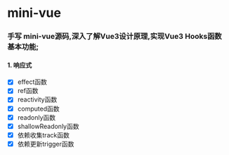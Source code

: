 # mini-vue

### 手写 mini-vue源码,深入了解Vue3设计原理,实现Vue3 Hooks函数 基本功能;

#### 1.  响应式

- [x] effect函数
- [x] ref函数
- [x] reactivity函数
- [x] computed函数
- [x] readonly函数
- [x] shallowReadonly函数
- [x] 依赖收集track函数
- [x] 依赖更新trigger函数
